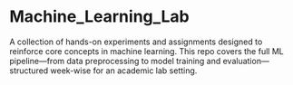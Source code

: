 # Machine_Learning_Lab
 A collection of hands-on experiments and assignments designed to reinforce core concepts in machine learning. This repo covers the full ML pipeline—from data preprocessing to model training and evaluation—structured week-wise for an academic lab setting.


